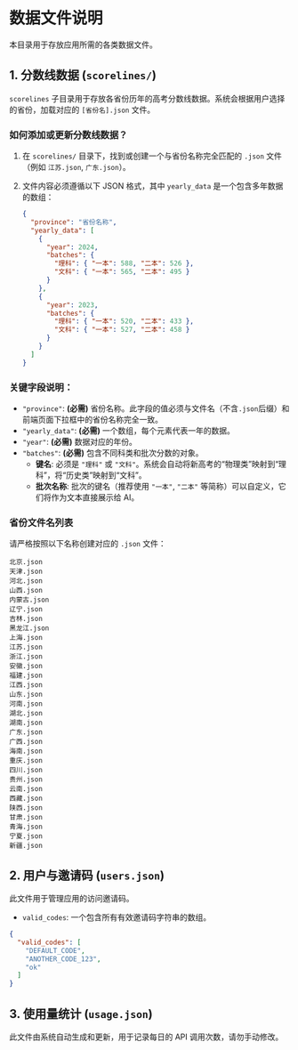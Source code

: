 # 数据文件说明

本目录用于存放应用所需的各类数据文件。

## 1. 分数线数据 (`scorelines/`)

`scorelines` 子目录用于存放各省份历年的高考分数线数据。系统会根据用户选择的省份，加载对应的 `[省份名].json` 文件。

### 如何添加或更新分数线数据？

1.  在 `scorelines/` 目录下，找到或创建一个与省份名称完全匹配的 `.json` 文件（例如 `江苏.json`, `广东.json`）。
2.  文件内容必须遵循以下 JSON 格式，其中 `yearly_data` 是一个包含多年数据的数组：

    ```json
    {
      "province": "省份名称",
      "yearly_data": [
        {
          "year": 2024,
          "batches": {
            "理科": { "一本": 588, "二本": 526 },
            "文科": { "一本": 565, "二本": 495 }
          }
        },
        {
          "year": 2023,
          "batches": {
            "理科": { "一本": 520, "二本": 433 },
            "文科": { "一本": 527, "二本": 458 }
          }
        }
      ]
    }
    ```

### 关键字段说明：

*   `"province"`: **(必需)** 省份名称。此字段的值必须与文件名（不含`.json`后缀）和前端页面下拉框中的省份名称完全一致。
*   `"yearly_data"`: **(必需)** 一个数组，每个元素代表一年的数据。
*   `"year"`: **(必需)** 数据对应的年份。
*   `"batches"`: **(必需)** 包含不同科类和批次分数的对象。
    *   **键名**: 必须是 `"理科"` 或 `"文科"`。系统会自动将新高考的“物理类”映射到“理科”，将“历史类”映射到“文科”。
    *   **批次名称**: 批次的键名（推荐使用 `"一本"`, `"二本"` 等简称）可以自定义，它们将作为文本直接展示给 AI。

### 省份文件名列表

请严格按照以下名称创建对应的 `.json` 文件：

```
北京.json
天津.json
河北.json
山西.json
内蒙古.json
辽宁.json
吉林.json
黑龙江.json
上海.json
江苏.json
浙江.json
安徽.json
福建.json
江西.json
山东.json
河南.json
湖北.json
湖南.json
广东.json
广西.json
海南.json
重庆.json
四川.json
贵州.json
云南.json
西藏.json
陕西.json
甘肃.json
青海.json
宁夏.json
新疆.json
```

## 2. 用户与邀请码 (`users.json`)

此文件用于管理应用的访问邀请码。

*   `valid_codes`: 一个包含所有有效邀请码字符串的数组。

```json
{
  "valid_codes": [
    "DEFAULT_CODE",
    "ANOTHER_CODE_123",
    "ok"
  ]
}
```

## 3. 使用量统计 (`usage.json`)

此文件由系统自动生成和更新，用于记录每日的 API 调用次数，请勿手动修改。